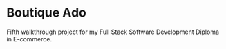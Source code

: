 # Boutique Ado

Fifth walkthrough project for my Full Stack Software Development Diploma in E-commerce.

